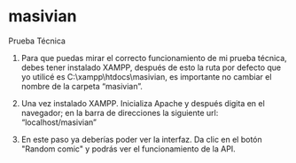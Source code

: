 # masivian
 Prueba Técnica


1.	Para que puedas mirar el correcto funcionamiento de mi prueba técnica, debes tener instalado XAMPP, después de esto la ruta por defecto que yo utilicé es C:\xampp\htdocs\masivian, es importante no cambiar el nombre de la carpeta “masivian”.

2.	Una vez instalado XAMPP. Inicializa Apache y después digita en el navegador; en la barra de direcciones la siguiente url: “localhost/masivian”

3.	En este paso ya deberías poder ver la interfaz. Da clic en el botón "Random comic" y podrás ver el funcionamiento de la API.

